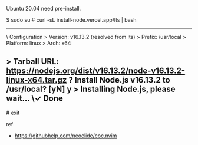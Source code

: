 Ubuntu 20.04 need pre-install.

\$ sudo su
\# curl -sL install-node.vercel.app/lts | bash

--------------------

\  Configuration
\> Version:  v16.13.2 (resolved from lts)
\> Prefix:   /usr/local
\> Platform: linux
\> Arch:     x64

\> Tarball URL: https://nodejs.org/dist/v16.13.2/node-v16.13.2-linux-x64.tar.gz
\? Install Node.js v16.13.2 to /usr/local? [yN] y
\> Installing Node.js, please wait…
\✓ Done
-------------------

\# exit


ref
* https://githubhelp.com/neoclide/coc.nvim
